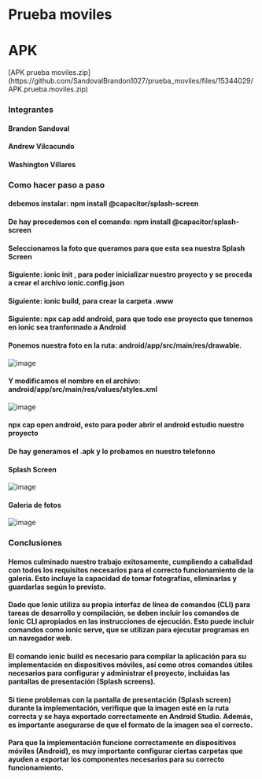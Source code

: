 
<h1>Prueba moviles</h1>
<h1>APK</h1>
[APK prueba moviles.zip](https://github.com/SandovalBrandon1027/prueba_moviles/files/15344029/APK.prueba.moviles.zip)

<h3>Integrantes</h3>
<h4>Brandon Sandoval</h4> 
<h4>Andrew Vilcacundo</h4> 
<h4>Washington Villares</h4> 
<h3>Como hacer paso a paso </h3>
<h4>debemos instalar: npm install @capacitor/splash-screen</h4>
<h4>De hay procedemos con el comando: npm install @capacitor/splash-screen </h4>
<h4>Seleccionamos la foto que queramos para que esta sea nuestra Splash Screen</h4>
<h4>Siguiente: ionic init , para poder inicializar nuestro proyecto y se proceda a crear el archivo ionic.config.json</h4>
<h4>Siguiente: ionic build, para crear la carpeta .www </h4>
<h4>Siguiente: npx cap add android, para que todo ese proyecto que tenemos en ionic sea tranformado a Android</h4>
<h4>Ponemos nuestra foto en la ruta: android/app/src/main/res/drawable. </h4>

![image](https://github.com/SandovalBrandon1027/prueba_moviles/assets/117743657/4c574283-75a5-4857-9714-708a26903707)
<h4> Y modificamos el nombre en el archivo: android/app/src/main/res/values/styles.xml   </h4>

![image](https://github.com/SandovalBrandon1027/prueba_moviles/assets/117743657/9c4ed4c3-f57d-4355-8035-2517689cff02)

<h4> npx cap open android, esto para poder abrir el android estudio nuestro proyecto</h4>

<h4>De hay generamos el .apk y lo probamos en nuestro telefonno</h4>
<h4>Splash Screen</h4>

![image](https://github.com/SandovalBrandon1027/prueba_moviles/assets/117743657/a5bca6f7-46be-4732-bd8b-106a73d193ac)
<h4>Galeria de fotos</h4>

![image](https://github.com/SandovalBrandon1027/prueba_moviles/assets/117743657/2070fdb7-990e-44f6-b4b8-dec7a85261f0)

<h3>Conclusiones</h3>
<h4>Hemos culminado nuestro trabajo exitosamente, cumpliendo a cabalidad con todos los requisitos necesarios para el correcto funcionamiento de la galería. Esto incluye la capacidad de tomar fotografías, eliminarlas y guardarlas según lo previsto.
</h4>
<h4>Dado que Ionic utiliza su propia interfaz de línea de comandos (CLI) para tareas de desarrollo y compilación, se deben incluir los comandos de Ionic CLI apropiados en las instrucciones de ejecución. Esto puede incluir comandos como ionic serve, que se utilizan para ejecutar programas en un navegador web.</h4>
<h4>El comando ionic build es necesario para compilar la aplicación para su implementación en dispositivos móviles, así como otros comandos útiles necesarios para configurar y administrar el proyecto, incluidas las pantallas de presentación (Splash screens).</h4>
<h4>Si tiene problemas con la pantalla de presentación (Splash screen) durante la implementación, verifique que la imagen esté en la ruta correcta y se haya exportado correctamente en Android Studio. Además, es importante asegurarse de que el formato de la imagen sea el correcto.</h4>
<h4>Para que la implementación funcione correctamente en dispositivos móviles (Android), es muy importante configurar ciertas carpetas que ayuden a exportar los componentes necesarios para su correcto funcionamiento.</h4>
